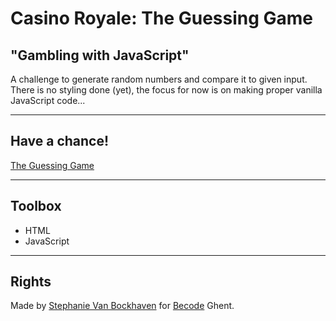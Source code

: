# Casino Royale: The Guessing Game
## "Gambling with JavaScript"
A challenge to generate random numbers and compare it to given input.
There is no styling done (yet), the focus for now is on making proper vanilla JavaScript code...

---
## Have a chance!
[The Guessing Game](https://steeeeeph.github.io/guessing-game/)

---
## Toolbox
+ HTML
+ JavaScript

---
## Rights
Made by [Stephanie Van Bockhaven](https://github.com/Steeeeeph) for [Becode](www.becode.org) Ghent.
